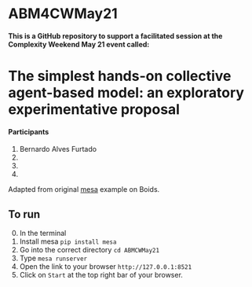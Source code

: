 # ABM4CWMay21

#### This is a GitHub repository to support a facilitated session at the Complexity Weekend May 21 event called:

# The simplest hands-on collective agent-based model: an exploratory experimentative proposal

#### Participants

1. Bernardo Alves Furtado
2. 
3. 
4. 

Adapted from original 
[mesa](https://github.com/projectmesa/mesa-examples/tree/master/examples/Flockers) example on Boids.

## To run

0. In the terminal
1. Install mesa `pip install mesa`
1. Go into the correct directory `cd ABMCWMay21`
2. Type `mesa runserver`
3. Open the link to your browser `http://127.0.0.1:8521`
4. Click on `Start` at the top right bar of your browser.

